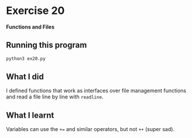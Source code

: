 # Exercise 20

**Functions and Files**

## Running this program

```sh
python3 ex20.py
```

## What I did

I defined functions that work as interfaces over file management functions and read a file line by line with `readline`.

## What I learnt

Variables can use the `+=` and similar operators, but not `++` (super sad).
